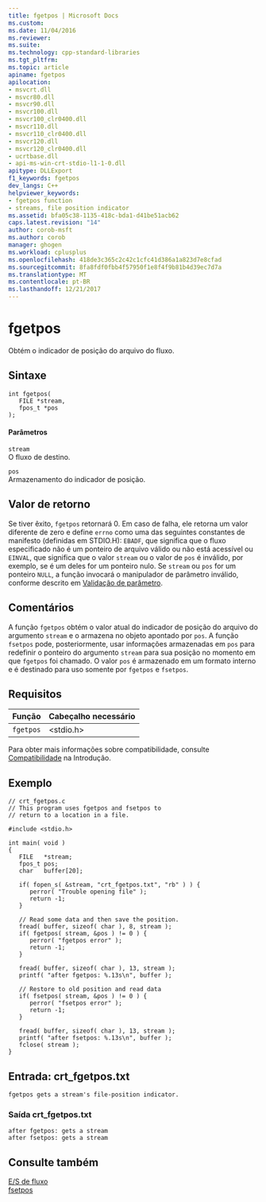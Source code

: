 ```yaml
---
title: fgetpos | Microsoft Docs
ms.custom: 
ms.date: 11/04/2016
ms.reviewer: 
ms.suite: 
ms.technology: cpp-standard-libraries
ms.tgt_pltfrm: 
ms.topic: article
apiname: fgetpos
apilocation:
- msvcrt.dll
- msvcr80.dll
- msvcr90.dll
- msvcr100.dll
- msvcr100_clr0400.dll
- msvcr110.dll
- msvcr110_clr0400.dll
- msvcr120.dll
- msvcr120_clr0400.dll
- ucrtbase.dll
- api-ms-win-crt-stdio-l1-1-0.dll
apitype: DLLExport
f1_keywords: fgetpos
dev_langs: C++
helpviewer_keywords:
- fgetpos function
- streams, file position indicator
ms.assetid: bfa05c38-1135-418c-bda1-d41be51acb62
caps.latest.revision: "14"
author: corob-msft
ms.author: corob
manager: ghogen
ms.workload: cplusplus
ms.openlocfilehash: 418de3c365c2c42c1cfc41d386a1a823d7e8cfad
ms.sourcegitcommit: 8fa8fdf0fbb4f57950f1e8f4f9b81b4d39ec7d7a
ms.translationtype: MT
ms.contentlocale: pt-BR
ms.lasthandoff: 12/21/2017
---
```

# <a name="fgetpos"></a>fgetpos
Obtém o indicador de posição do arquivo do fluxo.  
  
## <a name="syntax"></a>Sintaxe  
  
```  
int fgetpos(   
   FILE *stream,  
   fpos_t *pos   
);  
```  
  
#### <a name="parameters"></a>Parâmetros  
 `stream`  
 O fluxo de destino.  
  
 `pos`  
 Armazenamento do indicador de posição.  
  
## <a name="return-value"></a>Valor de retorno  
 Se tiver êxito, `fgetpos` retornará 0. Em caso de falha, ele retorna um valor diferente de zero e define `errno` como uma das seguintes constantes de manifesto (definidas em STDIO.H): `EBADF`, que significa que o fluxo especificado não é um ponteiro de arquivo válido ou não está acessível ou `EINVAL`, que significa que o valor `stream` ou o valor de `pos` é inválido, por exemplo, se é um deles for um ponteiro nulo. Se `stream` ou `pos` for um ponteiro `NULL`, a função invocará o manipulador de parâmetro inválido, conforme descrito em [Validação de parâmetro](../../c-runtime-library/parameter-validation.md).  
  
## <a name="remarks"></a>Comentários  
 A função `fgetpos` obtém o valor atual do indicador de posição do arquivo do argumento `stream` e o armazena no objeto apontado por `pos`. A função `fsetpos` pode, posteriormente, usar informações armazenadas em `pos` para redefinir o ponteiro do argumento `stream` para sua posição no momento em que `fgetpos` foi chamado. O valor `pos` é armazenado em um formato interno e é destinado para uso somente por `fgetpos` e `fsetpos`.  
  
## <a name="requirements"></a>Requisitos  
  
|Função|Cabeçalho necessário|  
|--------------|---------------------|  
|`fgetpos`|\<stdio.h>|  
  
 Para obter mais informações sobre compatibilidade, consulte [Compatibilidade](../../c-runtime-library/compatibility.md) na Introdução.  
  
## <a name="example"></a>Exemplo  
  
```  
// crt_fgetpos.c  
// This program uses fgetpos and fsetpos to  
// return to a location in a file.  
  
#include <stdio.h>  
  
int main( void )  
{  
   FILE   *stream;  
   fpos_t pos;  
   char   buffer[20];  
  
   if( fopen_s( &stream, "crt_fgetpos.txt", "rb" ) ) {  
      perror( "Trouble opening file" );  
      return -1;  
   }  
  
   // Read some data and then save the position.   
   fread( buffer, sizeof( char ), 8, stream );  
   if( fgetpos( stream, &pos ) != 0 ) {  
      perror( "fgetpos error" );  
      return -1;  
   }  
  
   fread( buffer, sizeof( char ), 13, stream );  
   printf( "after fgetpos: %.13s\n", buffer );  
  
   // Restore to old position and read data   
   if( fsetpos( stream, &pos ) != 0 ) {  
      perror( "fsetpos error" );  
      return -1;  
   }  
  
   fread( buffer, sizeof( char ), 13, stream );  
   printf( "after fsetpos: %.13s\n", buffer );  
   fclose( stream );  
}  
```  
  
## <a name="input-crtfgetpostxt"></a>Entrada: crt_fgetpos.txt  
  
```  
fgetpos gets a stream's file-position indicator.  
```  
  
### <a name="output-crtfgetpostxt"></a>Saída crt_fgetpos.txt  
  
```  
after fgetpos: gets a stream  
after fsetpos: gets a stream  
```  
  
## <a name="see-also"></a>Consulte também  
 [E/S de fluxo](../../c-runtime-library/stream-i-o.md)   
 [fsetpos](../../c-runtime-library/reference/fsetpos.md)